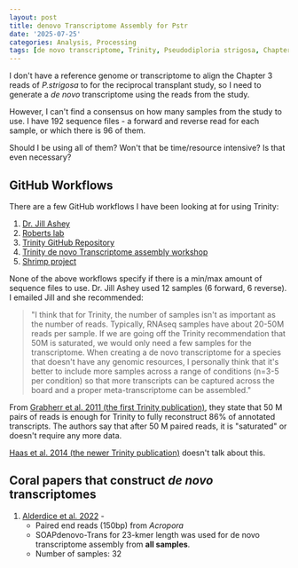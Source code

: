 ```yaml
---
layout: post
title: denovo Transcriptome Assembly for Pstr
date: '2025-07-25'
categories: Analysis, Processing
tags: [de novo transcriptome, Trinity, Pseudodiploria strigosa, Chapter 3 Reciprocal Transplant]
---
```


I don't have a reference genome or transcriptome to align the Chapter 3 reads of *P.strigosa* to for the reciprocal transplant study, so I need to generate a *de novo* transcriptome using the reads from the study.

However, I can't find a consensus on how many samples from the study to use. I have 192 sequence files - a forward and reverse read for each sample, or which there is 96 of them. 

Should I be using all of them? Won't that be time/resource intensive? Is that even necessary?

## GitHub Workflows
There are a few GitHub workflows I have been looking at for using Trinity:
1) [Dr. Jill Ashey](https://github.com/hputnam/Apulchra_genome/blob/main/RNA_Seq_Info/2023-08-31-Acropora-pulchra-denovo-transcriptome.md)
2) [Roberts lab](https://robertslab.github.io/resources/bio_Transcriptome-assembly/)
3) [Trinity GitHub Repository](https://github.com/trinityrnaseq/trinityrnaseq/wiki/Transcriptome-Assembly-Quality-Assessment)
4) [Trinity de novo Transcriptome assembly workshop](https://github.com/trinityrnaseq/RNASeq_Trinity_Tuxedo_Workshop/wiki/Trinity-De-novo-Transcriptome-Assembly-Workshop)
5) [Shrimp project](https://github.com/MaineINBRE/Trinity2.8.4Marconi/blob/master/assembly.md)

None of the above workflows specify if there is a min/max amount of sequence files to use. Dr. Jill Ashey used 12 samples (6 forward, 6 reverse). I emailed Jill and she recommended: 
> "I think that for Trinity, the number of samples isn't as important as the number of reads. Typically, RNAseq samples have about 20-50M reads per sample. If we are going off the Trinity recommendation that 50M is saturated, we would only need a few samples for the transcriptome. When creating a de novo transcriptome for a species that doesn't have any genomic resources, I personally think that it's better to include more samples across a range of conditions (n=3-5 per condition) so that more transcripts can be captured across the board and a proper meta-transcriptome can be assembled."

From [Grabherr et al. 2011 (the first Trinity publication)](https://www.nature.com/articles/nbt.1883#MOESM13), they state that 50 M pairs of reads is enough for Trinity to fully reconstruct 86% of annotated transcripts. The authors say that after 50 M paired reads, it is "saturated" or doesn't require any more data. 

[Haas et al. 2014 (the newer Trinity publication)](https://pmc.ncbi.nlm.nih.gov/articles/PMC3875132/) doesn't talk about this. 

## Coral papers that construct *de novo* transcriptomes

1. [Alderdice et al. 2022](https://www.nature.com/articles/s41598-022-22604-3) -
   - Paired end reads (150bp) from *Acropora*
   - SOAPdenovo-Trans for 23-kmer length was used for de novo transcriptome assembly from **all samples**.
   - Number of samples: 32

   



